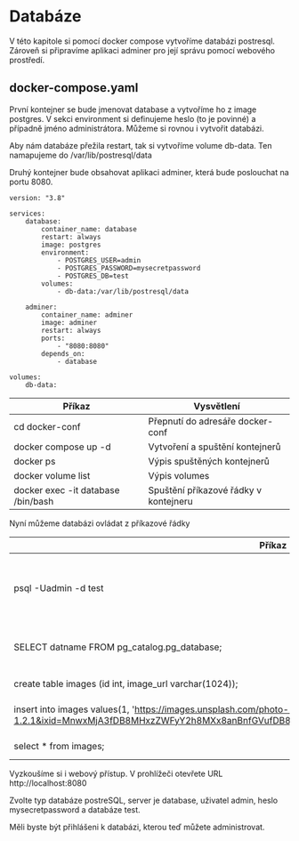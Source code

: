 # Databáze

V této kapitole si pomocí docker compose vytvoříme databázi postresql. Zároveň si připravíme aplikaci adminer pro její
správu pomocí webového prostředí.

## docker-compose.yaml
První kontejner se bude jmenovat database a vytvoříme ho z image postgres. V sekci environment si definujeme heslo (to je povinné) 
a případně jméno administrátora. Můžeme si rovnou i vytvořit databázi.

Aby nám databáze přežila restart, tak si vytvoříme volume db-data. Ten namapujeme do /var/lib/postresql/data

Druhý kontejner bude obsahovat aplikaci adminer, která bude poslouchat na portu 8080.

```
version: "3.8"

services:
    database:
        container_name: database
        restart: always
        image: postgres
        environment:
            - POSTGRES_USER=admin
            - POSTGRES_PASSWORD=mysecretpassword
            - POSTGRES_DB=test
        volumes:
            - db-data:/var/lib/postresql/data

    adminer:
        container_name: adminer
        image: adminer
        restart: always
        ports:
            - "8080:8080"
        depends_on:
            - database

volumes:
    db-data:
```

| Příkaz                               | Vysvětlení                            |
|--------------------------------------|---------------------------------------|
| cd docker-conf                       | Přepnutí do adresáře docker-conf      |
| docker compose up -d                 | Vytvoření a spuštění kontejnerů       |
| docker ps                            | Výpis spuštěných kontejnerů           |
| docker volume list                   | Výpis volumes                         |
| docker exec -it database /bin/bash   | Spuštění příkazové řádky v kontejneru | 

Nyní můžeme databázi ovládat z příkazové řádky

| Příkaz                                                                                                                                                                                                 | Vysvětlení                                       |
|--------------------------------------------------------------------------------------------------------------------------------------------------------------------------------------------------------|--------------------------------------------------|
| psql -Uadmin -d test                                                                                                                                                                                   | Přihlášení do databáze test pod uživatelem admin |
| SELECT datname FROM pg_catalog.pg_database;                                                                                                                                                            | Výpis databází. Případně lze zadat \l            |
| create table images (id int, image_url varchar(1024));                                                                                                                                                 | Vytvoření tabulky                                |
| insert into images values(1, 'https://images.unsplash.com/photo-1533450718592-29d45635f0a9?ixlib=rb-1.2.1&ixid=MnwxMjA3fDB8MHxzZWFyY2h8MXx8anBnfGVufDB8fDB8fA%3D%3D&auto=format&fit=crop&w=500&q=60'); | Vložení řádku do tabulky                         | 
| select * from images;                                                                                                                                                                                  | Výpis tabulky                                    |

Vyzkoušíme si i webový přístup. V prohlížeči otevřete URL http://localhost:8080

Zvolte typ databáze postreSQL, server je database, uživatel admin, heslo mysecretpassword a databáze test.

Měli byste být přihlášeni k databázi, kterou teď můžete administrovat.